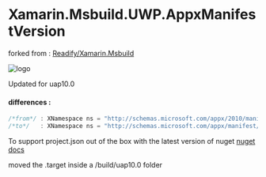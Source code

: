 # Xamarin.Msbuild.UWP.AppxManifestVersion

forked from : [Readify/Xamarin.Msbuild](https://github.com/Readify/Xamarin.Msbuild)

![logo](https://github.com/jeromechrist/Xamarin.Msbuild.UWP.AppxManifestVersion/raw/master/nugeticon.png "logo")

Updated for uap10.0

#### differences :

```C#
/*from*/ : XNamespace ns = "http://schemas.microsoft.com/appx/2010/manifest";
/*to*/   : XNamespace ns = "http://schemas.microsoft.com/appx/manifest/foundation/windows10";
```
To support project.json out of the box with the latest version of nuget [nuget docs](https://docs.nuget.org/ndocs/create-packages/creating-a-package#including-msbuild-props-and-targets-in-a-package)

moved the .target inside a /build/uap10.0 folder
